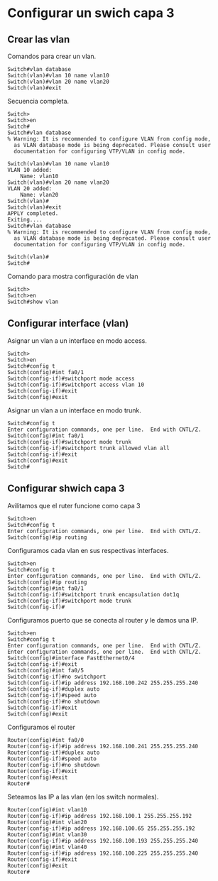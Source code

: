 # Configurar un swich capa 3

## Crear las vlan

Comandos para crear un vlan.

```
Switch#vlan database
Switch(vlan)#vlan 10 name vlan10
Switch(vlan)#vlan 20 name vlan20
Switch(vlan)#exit
```

Secuencia completa.

```
Switch>
Switch>en
Switch#
Switch#vlan database
% Warning: It is recommended to configure VLAN from config mode,
  as VLAN database mode is being deprecated. Please consult user
  documentation for configuring VTP/VLAN in config mode.

Switch(vlan)#vlan 10 name vlan10
VLAN 10 added:
    Name: vlan10
Switch(vlan)#vlan 20 name vlan20
VLAN 20 added:
    Name: vlan20
Switch(vlan)#
Switch(vlan)#exit
APPLY completed.
Exiting....
Switch#vlan database
% Warning: It is recommended to configure VLAN from config mode,
  as VLAN database mode is being deprecated. Please consult user
  documentation for configuring VTP/VLAN in config mode.

Switch(vlan)#
Switch#
```

Comando para mostra configuración de vlan

```
Switch>
Switch>en
Switch#show vlan
```

## Configurar interface (vlan)

Asignar un vlan a un interface en modo access.

```
Switch>
Switch>en
Switch#config t
Switch(config)#int fa0/1
Switch(config-if)#switchport mode access
Switch(config-if)#switchport access vlan 10
Switch(config-if)#exit
Switch(config)#exit
```

Asignar un vlan a un interface en modo trunk.

```
Switch#config t
Enter configuration commands, one per line.  End with CNTL/Z.
Switch(config)#int fa0/1
Switch(config-if)#switchport mode trunk
Switch(config-if)#switchport trunk allowed vlan all
Switch(config-if)#exit
Switch(config)#exit
Switch#
```

## Configurar shwich capa 3

Avilitamos que el ruter funcione como capa 3

```
Switch>en
Switch#config t
Enter configuration commands, one per line.  End with CNTL/Z.
Switch(config)#ip routing
```

Configuramos cada vlan en sus respectivas interfaces.

```
Switch>en
Switch#config t
Enter configuration commands, one per line.  End with CNTL/Z.
Switch(config)#ip routing
Switch(config)#int fa0/1
Switch(config-if)#switchport trunk encapsulation dot1q
Switch(config-if)#switchport mode trunk
Switch(config-if)#
```

Configuramos puerto que se conecta al router y le damos una IP.

```
Switch>en
Switch#config t
Enter configuration commands, one per line.  End with CNTL/Z.
Enter configuration commands, one per line.  End with CNTL/Z.
Switch(config)#interface FastEthernet0/4
Switch(config-if)#exit
Switch(config)#int fa0/5
Switch(config-if)#no switchport
Switch(config-if)#ip address 192.168.100.242 255.255.255.240
Switch(config-if)#duplex auto
Switch(config-if)#speed auto
Switch(config-if)#no shutdown
Switch(config-if)#exit
Switch(config)#exit
```

Configuramos el router

```
Router(config)#int fa0/0 
Router(config-if)#ip address 192.168.100.241 255.255.255.240
Router(config-if)#duplex auto
Router(config-if)#speed auto
Router(config-if)#no shutdown
Router(config-if)#exit
Router(config)#exit
Router#
```

Seteamos las IP a las vlan (en los switch normales).

```
Router(config)#int vlan10 
Router(config-if)#ip address 192.168.100.1 255.255.255.192
Router(config)#int vlan20 
Router(config-if)#ip address 192.168.100.65 255.255.255.192
Router(config)#int vlan30 
Router(config-if)#ip address 192.168.100.193 255.255.255.240
Router(config)#int vlan40 
Router(config-if)#ip address 192.168.100.225 255.255.255.240
Router(config-if)#exit
Router(config)#exit
Router#
```